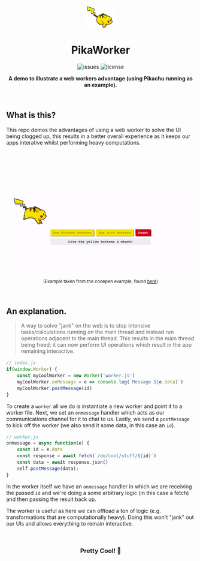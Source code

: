 <p align="center">
  <img src="./images/pikachu.gif" width="80" alt="Logo" />
  <h1 align="center">PikaWorker</h1>
</p>

<p align="center">
  <img src="https://img.shields.io/github/issues/munaibh/PikaWorker" alt="issues">
  <img src="https://img.shields.io/github/license/munaibh/PikaWorker.svg" alt="license">
</p>

<p align="center">
  <b>A demo to illustrate a web workers advantage (using Pikachu running as an example).</b><br>
</p>

<br>

## What is this?

This repo demos the advantages of using a web worker to solve the UI being clogged up, this results in a better overall experience as it keeps our apps interative whilst performing heavy computations. 

<br>

<p align="center">
  <img src="./images/demo.gif" alt="Demo of Web Worker Pickachu Example" width="500"><br>
  <sub>(Example taken from the codepen example, found <a href="https://codepen.io/munaibh/pen/QXoJQB">here</a>)</a></sub>
</p>
<br>


## An explanation.

> A way to solve "jank" on the web is to stop intensive tasks/calculations running on the main thread and instead run operations adjacent to the main thread. This results in the main thread being freed; it can now perform UI operations which result in the app remaining interactive.

```javascript
// index.js
if(window.Worker) {
	const myCoolWorker = new Worker('worker.js')
	myCoolWorker.onMessage = e => console.log(`Message ${e.data}`)
	myCoolWorker.postMessage(id)
}
```

To create a `worker` all we do is instantiate a new worker and point it to a worker file. Next, we set an `onmessage` handler which acts as our communications channel for it to chat to us. Lastly, we send a `postMessage`  to kick off the worker (we also send it some data, in this case an `id`).

```javascript
// worker.js
onmessage = async function(e) {
	const id = e.data
	const response = await fetch(`/do/cool/stuff/${id}`)
	const data = await response.json()
	self.postMessage(data);
}
```

In the worker itself we have an `onmessage` handler in which we are receiving the passed `id`  and we're doing a some arbitrary logic (in this case a fetch) and then passing the result back up. 

The worker is useful as here we can offload a ton of logic (e.g. transformations that are computationally heavy). Doing this won't "jank" out our UIs and allows everything to remain interactive.

<br>
<h3 align="center">
  Pretty Cool! 🤙
</h3>


